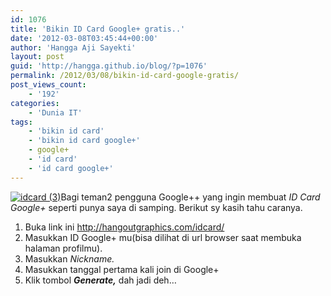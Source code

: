 ```yaml
---
id: 1076
title: 'Bikin ID Card Google+ gratis..'
date: '2012-03-08T03:45:44+00:00'
author: 'Hangga Aji Sayekti'
layout: post
guid: 'http://hangga.github.io/blog/?p=1076'
permalink: /2012/03/08/bikin-id-card-google-gratis/
post_views_count:
    - '192'
categories:
    - 'Dunia IT'
tags:
    - 'bikin id card'
    - 'bikin id card google+'
    - google+
    - 'id card'
    - 'id card google+'
---
```


[![](http://hangga.github.io/blog1/wp-content/uploads/2012/03/idcard-3-300x168.png "idcard (3)")](http://hangga.github.io/blog1/wp-content/uploads/2012/03/idcard-3.png)Bagi teman2 pengguna Google++ yang ingin membuat *ID Card Google+* seperti punya saya di samping. Berikut sy kasih tahu caranya.

1. Buka link ini <http://hangoutgraphics.com/idcard/>
2. Masukkan ID Google+ mu(bisa dilihat di url browser saat membuka halaman profilmu).
3. Masukkan *Nickname.*
4. Masukkan tanggal pertama kali join di Google+
5. Klik tombol ***Generate,*** dah jadi deh…

[  ](http://hangga.github.io/blog1/wp-content/uploads/2012/03/idcard-3.png)